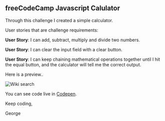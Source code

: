 
freeCodeCamp  Javascript Calulator
-----------------------------------

Through this challenge I created a simple calculator.

User stories that are challenge requirements:
 
**User Story**: I can add, subtract, multiply and divide two numbers.

**User Story**: I can clear the input field with a clear button.

**User Story**: I can keep chaining mathematical operations together until I hit the equal button, and the calculator will tell me the correct output.

Here is a preview..

![Wiki search](twitch-preview.PNG)


You can see code live in [Codepen](https://codepen.io/GeorgeLin/pen/awyOyG).

Keep coding,

George


